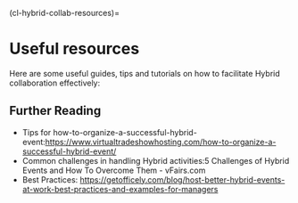 (cl-hybrid-collab-resources)=

# Useful resources

Here are some useful guides, tips and tutorials on how to facilitate Hybrid collaboration effectively:

## Further Reading

- Tips for how-to-organize-a-successful-hybrid-event:https://www.virtualtradeshowhosting.com/how-to-organize-a-successful-hybrid-event/
- Common challenges in handling Hybrid activities:5 Challenges of Hybrid Events and How To Overcome Them - vFairs.com
- Best Practices: https://getofficely.com/blog/host-better-hybrid-events-at-work-best-practices-and-examples-for-managers

<!-- IMPORTANT!

- Use this template to create your chapter's resources section. This is always the last part of your subchapter

BEFORE YOU GO

- Have a look at the Style Guide and the Maintaining Consistency chapters to ensure that you have followed the relevant recommendations on
  - Avoiding HTML
  - Consecutive headers
  - Labels and cross referencing
  - Latin abbreviations
  - References and citations
  - Title casing
  - Matching headers with reference in table of content

-->

